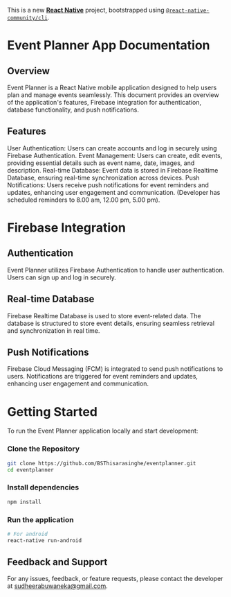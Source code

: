 This is a new [**React Native**](https://reactnative.dev) project, bootstrapped using [`@react-native-community/cli`](https://github.com/react-native-community/cli).

# Event Planner App Documentation

## Overview

Event Planner is a React Native mobile application designed to help users plan and manage events seamlessly. This document provides an overview of the application's features, Firebase integration for authentication, database functionality, and push notifications.

## Features
User Authentication: Users can create accounts and log in securely using Firebase Authentication.
Event Management: Users can create, edit events, providing essential details such as event name, date, images, and description.
Real-time Database: Event data is stored in Firebase Realtime Database, ensuring real-time synchronization across devices.
Push Notifications: Users receive push notifications for event reminders and updates, enhancing user engagement and communication. (Developer has scheduled reminders to 8.00 am, 12.00 pm, 5.00 pm).

# Firebase Integration

## Authentication
Event Planner utilizes Firebase Authentication to handle user authentication. Users can sign up and log in securely.

## Real-time Database
Firebase Realtime Database is used to store event-related data. The database is structured to store event details, ensuring seamless retrieval and synchronization in real time.

## Push Notifications
Firebase Cloud Messaging (FCM) is integrated to send push notifications to users. Notifications are triggered for event reminders and updates, enhancing user engagement and communication.

# Getting Started

To run the Event Planner application locally and start development:

### Clone the Repository

```bash
git clone https://github.com/BSThisarasinghe/eventplanner.git
cd eventplanner

```

### Install dependencies

```bash
npm install

```

### Run the application

```bash
# For android
react-native run-android

```

## Feedback and Support
For any issues, feedback, or feature requests, please contact the developer at sudheerabuwaneka@gmail.com.


